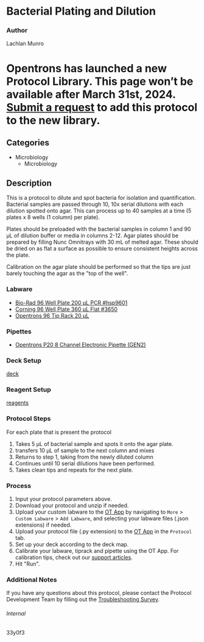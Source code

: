 # Bacterial Plating and Dilution


### Author
Lachlan Munro



# Opentrons has launched a new Protocol Library. This page won’t be available after March 31st, 2024. [Submit a request](https://docs.google.com/forms/d/e/1FAIpQLSdYYp9QCKow4nn0KlCVsMS3HX0eJ0N9O7-erajKvcpT0lWbSg/viewform) to add this protocol to the new library.

## Categories
* Microbiology
	* Microbiology


## Description
This is a protocol to dilute and spot bacteria for isolation and quantification. Bacterial samples are passed through 10, 10x serial dilutions with each dilution spotted onto agar. This can process up to 40 samples at a time (5 plates x 8 wells (1 column) per plate). 

Plates should be preloaded with the bacterial samples in column 1 and 90 µL of dilution buffer or media in columns 2-12. Agar plates should be prepared by filling Nunc Omnitrays with 30 mL of melted agar. These should be dried on as flat a surface as possible to ensure consistent heights across the plate.

Calibration on the agar plate should be performed so that the tips are just barely touching the agar as the "top of the well". 


### Labware
* [Bio-Rad 96 Well Plate 200 µL PCR #hsp9601](http://www.bio-rad.com/en-us/sku/hsp9601-hard-shell-96-well-pcr-plates-low-profile-thin-wall-skirted-white-clear?ID=hsp9601)
* [Corning 96 Well Plate 360 µL Flat #3650](https://ecatalog.corning.com/life-sciences/b2c/US/en/Microplates/Assay-Microplates/96-Well-Microplates/Corning%C2%AE-96-well-Solid-Black-and-White-Polystyrene-Microplates/p/corning96WellSolidBlackAndWhitePolystyreneMicroplates)
* [Opentrons 96 Tip Rack 20 µL](https://shop.opentrons.com/collections/opentrons-tips/products/opentrons-10ul-tips)


### Pipettes
* [Opentrons P20 8 Channel Electronic Pipette (GEN2)](https://shop.opentrons.com/8-channel-electronic-pipette/)


### Deck Setup
[deck](![deck](https://opentrons-protocol-library-website.s3.amazonaws.com/custom-README-images/33y0f3/deck.png))


### Reagent Setup
[reagents](![reagents](https://opentrons-protocol-library-website.s3.amazonaws.com/custom-README-images/33y0f3/reagents.png))


### Protocol Steps
For each plate that is present the protocol 
1. Takes 5 µL of bacterial sample and spots it onto the agar plate. 
2. transfers 10 µL of sample to the next column and mixes 
3. Returns to step 1, taking from the newly diluted column
4. Continues until 10 serial dilutions have been performed.
5. Takes clean tips and repeats for the next plate.


### Process
1. Input your protocol parameters above.
2. Download your protocol and unzip if needed.
3. Upload your custom labware to the [OT App](https://opentrons.com/ot-app) by navigating to `More` > `Custom Labware` > `Add Labware`, and selecting your labware files (.json extensions) if needed.
4. Upload your protocol file (.py extension) to the [OT App](https://opentrons.com/ot-app) in the `Protocol` tab.
5. Set up your deck according to the deck map.
6. Calibrate your labware, tiprack and pipette using the OT App. For calibration tips, check out our [support articles](https://support.opentrons.com/en/collections/1559720-guide-for-getting-started-with-the-ot-2).
7. Hit "Run".


### Additional Notes
If you have any questions about this protocol, please contact the Protocol Development Team by filling out the [Troubleshooting Survey](https://protocol-troubleshooting.paperform.co/).


###### Internal
33y0f3
